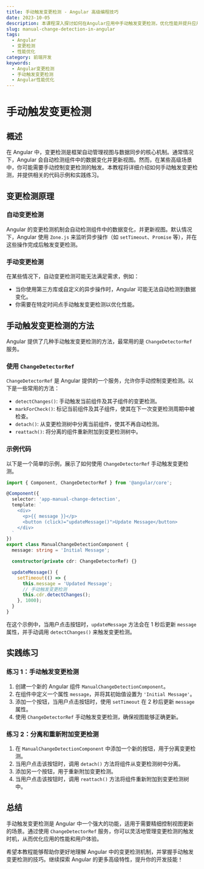 ```yaml
---
title: 手动触发变更检测 - Angular 高级编程技巧
date: 2023-10-05
description: 本课程深入探讨如何在Angular应用中手动触发变更检测，优化性能并提升应用响应速度。
slug: manual-change-detection-in-angular
tags:
  - Angular
  - 变更检测
  - 性能优化
category: 前端开发
keywords:
  - Angular变更检测
  - 手动触发变更检测
  - Angular性能优化
---
```


# 手动触发变更检测

## 概述

在 Angular 中，变更检测是框架自动管理视图与数据同步的核心机制。通常情况下，Angular 会自动检测组件中的数据变化并更新视图。然而，在某些高级场景中，你可能需要手动控制变更检测的触发。本教程将详细介绍如何手动触发变更检测，并提供相关的代码示例和实践练习。

## 变更检测原理

### 自动变更检测

Angular 的变更检测机制会自动检测组件中的数据变化，并更新视图。默认情况下，Angular 使用 `Zone.js` 来监听异步操作（如 `setTimeout`、`Promise` 等），并在这些操作完成后触发变更检测。

### 手动变更检测

在某些情况下，自动变更检测可能无法满足需求，例如：

- 当你使用第三方库或自定义的异步操作时，Angular 可能无法自动检测到数据变化。
- 你需要在特定时间点手动触发变更检测以优化性能。

## 手动触发变更检测的方法

Angular 提供了几种手动触发变更检测的方法，最常用的是 `ChangeDetectorRef` 服务。

### 使用 `ChangeDetectorRef`

`ChangeDetectorRef` 是 Angular 提供的一个服务，允许你手动控制变更检测。以下是一些常用的方法：

- `detectChanges()`: 手动触发当前组件及其子组件的变更检测。
- `markForCheck()`: 标记当前组件及其子组件，使其在下一次变更检测周期中被检查。
- `detach()`: 从变更检测树中分离当前组件，使其不再自动检测。
- `reattach()`: 将分离的组件重新附加到变更检测树中。

### 示例代码

以下是一个简单的示例，展示了如何使用 `ChangeDetectorRef` 手动触发变更检测。

```typescript
import { Component, ChangeDetectorRef } from '@angular/core';

@Component({
  selector: 'app-manual-change-detection',
  template: `
    <div>
      <p>{{ message }}</p>
      <button (click)="updateMessage()">Update Message</button>
    </div>
  `
})
export class ManualChangeDetectionComponent {
  message: string = 'Initial Message';

  constructor(private cdr: ChangeDetectorRef) {}

  updateMessage() {
    setTimeout(() => {
      this.message = 'Updated Message';
      // 手动触发变更检测
      this.cdr.detectChanges();
    }, 1000);
  }
}
```

在这个示例中，当用户点击按钮时，`updateMessage` 方法会在 1 秒后更新 `message` 属性，并手动调用 `detectChanges()` 来触发变更检测。

## 实践练习

### 练习 1：手动触发变更检测

1. 创建一个新的 Angular 组件 `ManualChangeDetectionComponent`。
2. 在组件中定义一个属性 `message`，并将其初始值设置为 `'Initial Message'`。
3. 添加一个按钮，当用户点击按钮时，使用 `setTimeout` 在 2 秒后更新 `message` 属性。
4. 使用 `ChangeDetectorRef` 手动触发变更检测，确保视图能够正确更新。

### 练习 2：分离和重新附加变更检测

1. 在 `ManualChangeDetectionComponent` 中添加一个新的按钮，用于分离变更检测。
2. 当用户点击该按钮时，调用 `detach()` 方法将组件从变更检测树中分离。
3. 添加另一个按钮，用于重新附加变更检测。
4. 当用户点击该按钮时，调用 `reattach()` 方法将组件重新附加到变更检测树中。

## 总结

手动触发变更检测是 Angular 中一个强大的功能，适用于需要精细控制视图更新的场景。通过使用 `ChangeDetectorRef` 服务，你可以灵活地管理变更检测的触发时机，从而优化应用的性能和用户体验。

希望本教程能够帮助你更好地理解 Angular 中的变更检测机制，并掌握手动触发变更检测的技巧。继续探索 Angular 的更多高级特性，提升你的开发技能！
